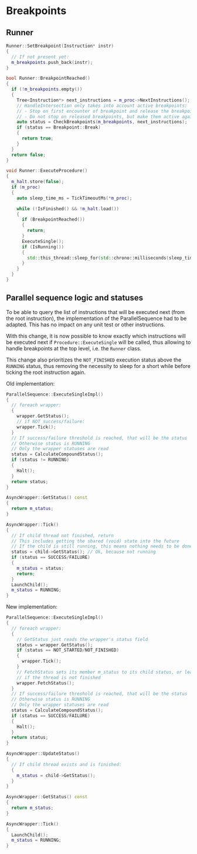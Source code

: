 # Breakpoints

## Runner

```c++
Runner::SetBreakpoint(Instruction* instr)
{
  // If not present yet:
  m_breakpoints.push_back(instr);
}

bool Runner::BreakpointReached()
{
  if (!m_breakpoints.empty())
  {
    Tree<Instruction*> next_instructions = m_proc->NextInstructions();
    // HandleIntersection only takes into account active breakpoints:
    // - Stop on first encounter of breakpoint and release the breakpoint;
    // - Do not stop on released breakpoints, but make them active again.
    auto status = CheckBreakpoints(m_breakpoints, next_instructions);
    if (status == Breakpoint::Break)
    {
      return true;
    }
  }
  return false;
}

void Runner::ExecuteProcedure()
{
  m_halt.store(false);
  if (m_proc)
  {
    auto sleep_time_ms = TickTimeoutMs(*m_proc);

    while (!IsFinished() && !m_halt.load())
    {
      if (BreakpointReached())
      {
        return;
      }
      ExecuteSingle();
      if (IsRunning())
      {
        std::this_thread::sleep_for(std::chrono::milliseconds(sleep_time_ms));
      }
    }
  }
}

```

## Parallel sequence logic and statuses

To be able to query the list of instructions that will be executed next (from the root instruction), the implementation of the ParallelSequence had to be adapted. This has no impact on any unit test or other instructions.

With this change, it is now possible to know exactly which instructions will be executed next if `Procedure::ExecuteSingle` will be called, thus allowing to handle breakpoints at the top level, i.e. the `Runner` class.

This change also prioritizes the `NOT_FINISHED` execution status above the `RUNNING` status, thus removing the necessity to sleep for a short while before ticking the root instruction again.

Old implementation:

```c++
ParallelSequence::ExecuteSingleImpl()
{
  // foreach wrapper:
  {
    wrapper.GetStatus();
    // if NOT success/failure:
    wrapper.Tick();
  }
  // If success/failure threshold is reached, that will be the status
  // Otherwise status is RUNNING
  // Only the wrapper statuses are read
  status = CalculateCompoundStatus();
  if (status != RUNNING)
  {
    Halt();
  }
  return status;
}

AsyncWrapper::GetStatus() const
{
  return m_status;
}

AsyncWrapper::Tick()
{
  // If child thread not finished, return
  // This includes getting the shared (void) state into the future
  // If the child is still running, this means nothing needs to be done
  status = child->GetStatus(); // Ok, because not running
  if (status == SUCCESS/FAILURE)
  {
    m_status = status;
    return;
  }
  LaunchChild();
  m_status = RUNNING;
}
```

New implementation:

```c++
ParallelSequence::ExecuteSingleImpl()
{
  // foreach wrapper:
  {
    // GetStatus just reads the wrapper's status field
    status = wrapper.GetStatus();
    if (status == NOT_STARTED/NOT_FINISHED)
    {
      wrapper.Tick();
    }
    // FetchStatus sets its member m_status to its child status, or leaves it RUNNING
    // if the thread is not finished
    wrapper.FetchStatus();
  }
  // If success/failure threshold is reached, that will be the status
  // Otherwise status is RUNNING
  // Only the wrapper statuses are read
  status = CalculateCompoundStatus();
  if (status == SUCCESS/FAILURE)
  {
    Halt();
  }
  return status;
}

AsyncWrapper::UpdateStatus()
{
  // If child thread exists and is finished:
  {
    m_status = child->GetStatus();
  }
}

AsyncWrapper::GetStatus() const
{
  return m_status;
}

AsyncWrapper::Tick()
{
  LaunchChild();
  m_status = RUNNING;
}
```

